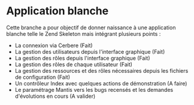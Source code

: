 Application blanche
====

Cette branche a pour objectif de donner naissance à une application blanche telle le Zend Skeleton mais intégrant plusieurs points :
  * La connexion via Cerbere (Fait)
  * La gestion des utilisateurs depuis l'interface graphique (Fait)
  * La gestion des rôles depuis l'interface graphique (Fait)
  * La gestion des rôles de chaque utilisateur (Fait)
  * La gestion des ressources et des rôles nécessaires depuis les fichiers de configuration (Fait)
  * Un contrôleur Index avec quelques actions de démonstration (A faire)
  * Le paramétrage Mantis vers les bugs recensés et les demandes d'évolutions en cours (A valider)

